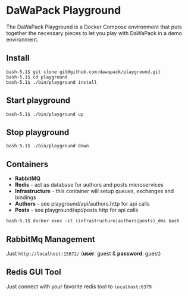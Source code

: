 # DaWaPack Playground
The DaWaPack Playground is a Docker Compose environment that puts together the necessary pieces to let you play with DaWaPack in a demo environment.

## Install

```
bash-5.1$ git clone git@github.com:dawapack/playground.git
bash-5.1$ cd playground
bash-5.1$ ./bin/playground install
```

## Start playground

```
bash-5.1$ ./bin/playground up
```

## Stop playground

```
bash-5.1$ ./bin/playground down
```

## Containers

- **RabbitMQ**
- **Redis** - act as database for authors and posts microservices
- **Infrastructure** - this container will setup queues, exchanges and bindings
- **Authors** - see playground/api/authors.http for api calls
- **Posts** - see playground/api/posts.http for api calls

```
bash-5.1$ docker exec -it (infrastructure|authors|posts)_dms bash
```

## RabbitMq Management

Just `http://localhost:15672/` (**user**: guest & **password**: guest)

## Redis GUI Tool

Just connect with your favorite redis tool to `localhost:6379`